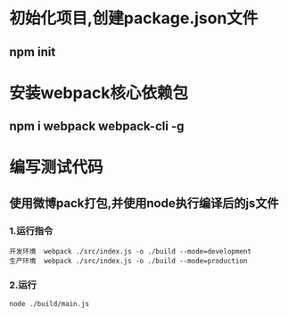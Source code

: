 # 初始化项目,创建package.json文件 
## npm init
# 安装webpack核心依赖包
## npm i webpack webpack-cli -g
# 编写测试代码
## 使用微博pack打包,并使用node执行编译后的js文件
  ### 1.运行指令
    开发环境  webpack ./src/index.js -o ./build --mode=development
    生产环境  webpack ./src/index.js -o ./build --mode=production
  ### 2.运行
    node ./build/main.js


